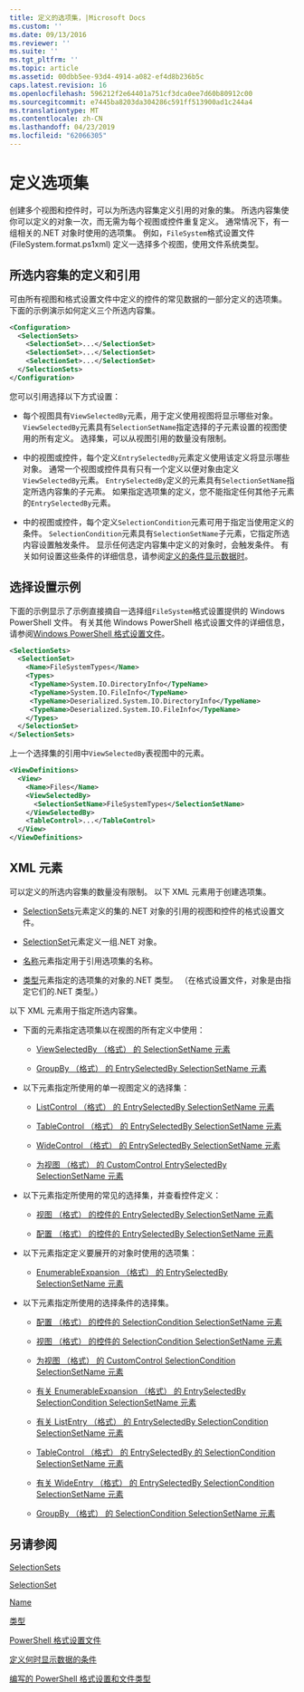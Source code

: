 ```yaml
---
title: 定义的选项集，|Microsoft Docs
ms.custom: ''
ms.date: 09/13/2016
ms.reviewer: ''
ms.suite: ''
ms.tgt_pltfrm: ''
ms.topic: article
ms.assetid: 00dbb5ee-93d4-4914-a082-ef4d8b236b5c
caps.latest.revision: 16
ms.openlocfilehash: 596212f2e64401a751cf3dca0ee7d60b80912c00
ms.sourcegitcommit: e7445ba8203da304286c591ff513900ad1c244a4
ms.translationtype: MT
ms.contentlocale: zh-CN
ms.lasthandoff: 04/23/2019
ms.locfileid: "62066305"
---
```

# <a name="defining-selection-sets"></a>定义选项集

创建多个视图和控件时，可以为所选内容集定义引用的对象的集。 所选内容集使你可以定义的对象一次，而无需为每个视图或控件重复定义。 通常情况下，有一组相关的.NET 对象时使用的选项集。 例如，`FileSystem`格式设置文件 (FileSystem.format.ps1xml) 定义一选择多个视图，使用文件系统类型。

## <a name="where-selection-sets-are-defined-and-referenced"></a>所选内容集的定义和引用

可由所有视图和格式设置文件中定义的控件的常见数据的一部分定义的选项集。 下面的示例演示如何定义三个所选内容集。

```xml
<Configuration>
  <SelectionSets>
    <SelectionSet>...</SelectionSet>
    <SelectionSet>...</SelectionSet>
    <SelectionSet>...</SelectionSet>
  </SelectionSets>
</Configuration>
```

您可以引用选择以下方式设置：

- 每个视图具有`ViewSelectedBy`元素，用于定义使用视图将显示哪些对象。 `ViewSelectedBy`元素具有`SelectionSetName`指定选择的子元素设置的视图使用的所有定义。 选择集，可以从视图引用的数量没有限制。

- 中的视图或控件，每个定义`EntrySelectedBy`元素定义使用该定义将显示哪些对象。 通常一个视图或控件具有只有一个定义以便对象由定义`ViewSelectedBy`元素。 `EntrySelectedBy`定义的元素具有`SelectionSetName`指定所选内容集的子元素。 如果指定选项集的定义，您不能指定任何其他子元素的`EntrySelectedBy`元素。

- 中的视图或控件，每个定义`SelectionCondition`元素可用于指定当使用定义的条件。 `SelectionCondition`元素具有`SelectionSetName`子元素，它指定所选内容设置触发条件。 显示任何选定内容集中定义的对象时，会触发条件。 有关如何设置这些条件的详细信息，请参阅[定义的条件显示数据时](./defining-conditions-for-displaying-data.md)。

## <a name="selection-set-example"></a>选择设置示例

下面的示例显示了示例直接摘自一选择组`FileSystem`格式设置提供的 Windows PowerShell 文件。 有关其他 Windows PowerShell 格式设置文件的详细信息，请参阅[Windows PowerShell 格式设置文件](./powershell-formatting-files.md)。

```xml
<SelectionSets>
  <SelectionSet>
    <Name>FileSystemTypes</Name>
    <Types>
     <TypeName>System.IO.DirectoryInfo</TypeName>
     <TypeName>System.IO.FileInfo</TypeName>
     <TypeName>Deserialized.System.IO.DirectoryInfo</TypeName>
     <TypeName>Deserialized.System.IO.FileInfo</TypeName>
    </Types>
  </SelectionSet>
</SelectionSets>
```

上一个选择集的引用中`ViewSelectedBy`表视图中的元素。

```xml
<ViewDefinitions>
  <View>
    <Name>Files</Name>
    <ViewSelectedBy>
      <SelectionSetName>FileSystemTypes</SelectionSetName>
    </ViewSelectedBy>
    <TableControl>...</TableControl>
  </View>
</ViewDefinitions>

```

## <a name="xml-elements"></a>XML 元素

 可以定义的所选内容集的数量没有限制。 以下 XML 元素用于创建选项集。

- [SelectionSets](./selectionsets-element-format.md)元素定义的集的.NET 对象的引用的视图和控件的格式设置文件。

- [SelectionSet](./selectionset-element-format.md)元素定义一组.NET 对象。

- [名称](./name-element-for-selectionset-format.md)元素指定用于引用选项集的名称。

- [类型](./types-element-for-selectionset-format.md)元素指定的选项集的对象的.NET 类型。 （在格式设置文件，对象是由指定它们的.NET 类型。）

 以下 XML 元素用于指定所选内容集。

- 下面的元素指定选项集以在视图的所有定义中使用：

    - [ViewSelectedBy （格式） 的 SelectionSetName 元素](./selectionsetname-element-for-viewselectedby-format.md)

    - [GroupBy （格式） 的 EntrySelectedBy SelectionSetName 元素](./selectionsetname-element-for-entryselectedby-for-groupby-format.md)

- 以下元素指定所使用的单一视图定义的选择集：

    - [ListControl （格式） 的 EntrySelectedBy SelectionSetName 元素](./selectionsetname-element-for-entryselectedby-for-listcontrol-format.md)

    - [TableControl （格式） 的 EntrySelectedBy SelectionSetName 元素](./selectionsetname-element-for-entryselectedby-for-tablecontrol-format.md)

    - [WideControl （格式） 的 EntrySelectedBy SelectionSetName 元素](./selectionsetname-element-for-entryselectedby-for-widecontrol-format.md)

    - [为视图 （格式） 的 CustomControl EntrySelectedBy SelectionSetName 元素](./selectionsetname-element-for-entryselectedby-for-customcontrol-for-view-format.md)

- 以下元素指定所使用的常见的选择集，并查看控件定义：

    - [视图 （格式） 的控件的 EntrySelectedBy SelectionSetName 元素](./selectionsetname-element-for-entryselectedby-for-controls-for-view-format.md)

    - [配置 （格式） 的控件的 EntrySelectedBy SelectionSetName 元素](./selectionsetname-element-for-entryselectedby-for-controls-for-configuration-format.md)

- 以下元素指定定义要展开的对象时使用的选项集：

    - [EnumerableExpansion （格式） 的 EntrySelectedBy SelectionSetName 元素](./selectionsetname-element-for-entryselectedby-for-enumerableexpansion-format.md)

- 以下元素指定所使用的选择条件的选择集。

    - [配置 （格式） 的控件的 SelectionCondition SelectionSetName 元素](./selectionsetname-element-for-selectioncondition-for-controls-for-configuration-format.md)

    - [视图 （格式） 的控件的 SelectionCondition SelectionSetName 元素](./selectionsetname-element-for-selectioncondition-for-controls-for-view-format.md)

    - [为视图 （格式） 的 CustomControl SelectionCondition SelectionSetName 元素](./selectionsetname-element-for-selectioncondition-for-customcontrol-for-view-format.md)

    - [有关 EnumerableExpansion （格式） 的 EntrySelectedBy SelectionCondition SelectionSetName 元素](./selectionsetname-element-for-selectioncondition-for-entryselectedby-for-enumerableexpansion-format.md)

    - [有关 ListEntry （格式） 的 EntrySelectedBy SelectionCondition SelectionSetName 元素](./selectionsetname-element-for-selectioncondition-for-entryselectedby-for-listentry-format.md)

    - [TableControl （格式） 的 EntrySelectedBy 的 SelectionCondition SelectionSetName 元素](./selectionsetname-element-for-selectioncondition-for-entryselectedby-for-tablecontrol-format.md)

    - [有关 WideEntry （格式） 的 EntrySelectedBy SelectionCondition SelectionSetName 元素](./selectionsetname-element-for-selectioncondition-for-entryselectedby-for-wideentry-format.md)

    - [GroupBy （格式） 的 SelectionCondition SelectionSetName 元素](./selectionsetname-element-for-selectioncondition-for-groupby-format.md)

## <a name="see-also"></a>另请参阅

[SelectionSets](./selectionsets-element-format.md)

[SelectionSet](./selectionset-element-format.md)

[Name](./name-element-for-selectionset-format.md)

[类型](./types-element-for-selectionset-format.md)

[PowerShell 格式设置文件](./powershell-formatting-files.md)

[定义何时显示数据的条件](./defining-conditions-for-displaying-data.md)

[编写的 PowerShell 格式设置和文件类型](./writing-a-powershell-formatting-file.md)
